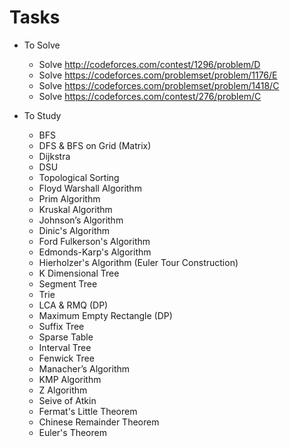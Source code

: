 # Tasks
  + To Solve
    - Solve http://codeforces.com/contest/1296/problem/D
    - Solve https://codeforces.com/problemset/problem/1176/E
    - Solve https://codeforces.com/problemset/problem/1418/C
    - Solve https://codeforces.com/contest/276/problem/C

  + To Study
    - BFS
    - DFS & BFS on Grid (Matrix)
    - Dijkstra
    - DSU
    - Topological Sorting
    - Floyd Warshall Algorithm
    - Prim Algorithm
    - Kruskal Algorithm
    - Johnson’s Algorithm
    - Dinic's Algorithm
    - Ford Fulkerson's Algorithm
    - Edmonds-Karp's Algorithm
    - Hierholzer's Algorithm (Euler Tour Construction)
    - K Dimensional Tree
    - Segment Tree
    - Trie
    - LCA & RMQ (DP)
    - Maximum Empty Rectangle (DP)
    - Suffix Tree
    - Sparse Table
    - Interval Tree
    - Fenwick Tree
    - Manacher’s Algorithm
    - KMP Algorithm
    - Z Algorithm
    - Seive of Atkin
    - Fermat's Little Theorem
    - Chinese Remainder Theorem
    - Euler's Theorem
